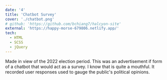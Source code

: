 ```yaml
---
date: '4'
title: 'Chatbot Survey'
cover: './chatbot.png'
# github: 'https://github.com/bchiang7/halcyon-site'
external: 'https://happy-morse-679806.netlify.app/'
tech:
  - HTML
  - SCSS
  - jQuery
---
```


Made in view of the 2022 election period. This was an advertisement if form of a chatbot that would act as a survey. I know that is quite a mouthful. It recorded user responses used to gauge the public's political opinions.
